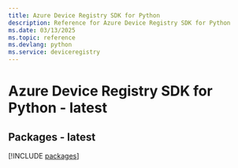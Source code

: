 ```yaml
---
title: Azure Device Registry SDK for Python
description: Reference for Azure Device Registry SDK for Python
ms.date: 03/13/2025
ms.topic: reference
ms.devlang: python
ms.service: deviceregistry
---
```

# Azure Device Registry SDK for Python - latest
## Packages - latest
[!INCLUDE [packages](device-registry-index.md)]